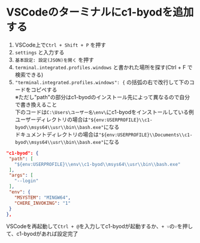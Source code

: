 # VSCodeのターミナルにc1-byodを追加する

1. VSCode上で```Ctrl + Shift + P``` を押す
2. ```settings``` と入力する
3. ```基本設定: 設定(JSON)を開く``` を押す
4. ```terminal.integrated.profiles.windows``` と書かれた場所を探す(Ctrl + F で検索できる)
5. ```"terminal.integrated.profiles.windows": {``` の括弧の右で改行して下のコードをコピペする  
   ※ただし"path"の部分はc1-byodのインストール先によって異なるので自分で書き換えること  
   下のコードは```C:\Users\ユーザー名\env\```にc1-byodをインストールしている例  
   ユーザーディレクトリの場合は```"${env:USERPROFILE}\\c1-byod\\msys64\\usr\\bin\\bash.exe"```になる  
   ドキュメントディレクトリの場合は```"${env:USERPROFILE}\\Documents\\c1-byod\\msys64\\usr\\bin\\bash.exe"```になる  

```json
"c1-byod": {
 "path": [
   "${env:USERPROFILE}\\env\\c1-byod\\msys64\\usr\\bin\\bash.exe"
 ],
 "args": [
   "--login"
 ],
 "env": {
   "MSYSTEM": "MINGW64",
   "CHERE_INVOKING": "1"
 }
},
```

VSCodeを再起動して```Ctrl + @```を入力してc1-byodが起動するか、```+ ˅```の```˅```を押して、c1-byodがあれば設定完了

